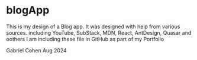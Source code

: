# blogApp

This is my design of a Blog app. It was designed with help from various sources.
including YouTube, SubStack, MDN, React, AntDesign, Quasar and oothers 
I am including these file in GitHub as part of my Portfolio

Gabriel Cohen Aug 2024
